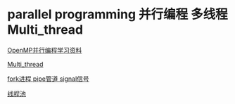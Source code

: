 # parallel programming 并行编程   多线程Multi_thread
[OpenMP并行编程学习资料](http://muchong.com/html/201512/9813291.html)

[Multi_thread](https://github.com/Ewenwan/Linux_Code_Test/tree/master/Samples_Multi_thread)

[fork进程 pipe管道 signal信号](https://github.com/Ewenwan/Linux_Code_Test/tree/master/Samples_Multi_process)

[线程池](https://github.com/Ewenwan/practice/blob/master/cpp/limonp-v0.5.1-demo/thread_pool_demo.cpp)
